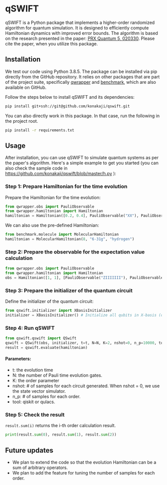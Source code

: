 # qSWIFT

qSWIFT is a Python package that implements a higher-order randomized algorithm for quantum simulation. It is designed to efficiently compute Hamiltonian dynamics with improved error bounds. The algorithm is based on the research presented in the paper: [PRX Quantum 5, 020330](https://journals.aps.org/prxquantum/abstract/10.1103/PRXQuantum.5.020330).
Please cite the paper, when you utilize this package.

## Installation

We test our code using Python 3.8.5. The package can be installed via pip directly from the GitHub repository. It relies on other packages that are part of the project suite, specifically [qwrapper](https://github.com/konakaji/qwrapper.git) and [benchmark](https://github.com/konakaji/benchmark.git), which are also available on GitHub.

Follow the steps below to install qSWIFT and its dependencies:
```bash
pip install git+ssh://git@github.com/konakaji/qswift.git
```

You can also directly work in this package. In that case, run the following in the project root. 
```bash
pip install -r requirements.txt
```

## Usage

After installation, you can use qSWIFT to simulate quantum systems as per the paper's algorithm. Here's a simple example to get you started 
(you can also check the sample code in https://github.com/konakaji/qswift/blob/master/h.py ):
### Step 1: Prepare Hamiltonian for the time evolution
Prepare the Hamiltonian for the time evolution:

```python
from qwrapper.obs import PauliObservable
from qwrapper.hamiltonian import Hamiltonian
hamiltonian = Hamiltonian([0.2, 0.4], PauliObservable("XX"), PauliObservable("YY"))
```

We can also use the pre-defined Hamiltonian:
```python
from benchmark.molecule import MolecularHamiltonian
hamiltonian = MolecularHamiltonian(8, "6-31g", "hydrogen")
```

### Step 2: Prepare the observable for the expectation value calculation
```python
from qwrapper.obs import PauliObservable
from qwrapper.hamiltonian import Hamiltonian
obs = Hamiltonian([1, 1], [PauliObservable("ZIIIIIII"), PauliObservable("ZZIIIIII")], 8)
```

### Step 3: Prepare the initializer of the quantum circuit
Define the initializer of the quantum circuit:
```python
from qswift.initializer import XBasisInitializer
initializer = XBasisInitializer() # Initialize all qubits in X-basis (other than ancilla qubit).
```

### Step 4: Run qSWIFT
```python
from qswift.qswift import QSwift
qswift = QSwift(obs, initializer, t=t, N=N, K=2, nshot=0, n_p=10000, tool="qulacs")
result = qswift.evaluate(hamiltonian)
```
#### Parameters:
- t: the evolution time
- N: the number of Pauli time evolution gates.
- K: the order parameter
- nshot: # of samples for each circuit generated. When nshot = 0, we use the state vector simulator.
- n_p: # of samples for each order.
- tool: qiskit or qulacs.

### Step 5: Check the result
`result.sum(i)` returns the i-th order calculation result.

```python
print(result.sum(0), result.sum(1), result.sum(2))
```

## Future updates
- We plan to extend the code so that the evolution Hamiltonian can be a sum of arbitrary operators. 
- We plan to add the feature for tuning the number of samples for each order.
